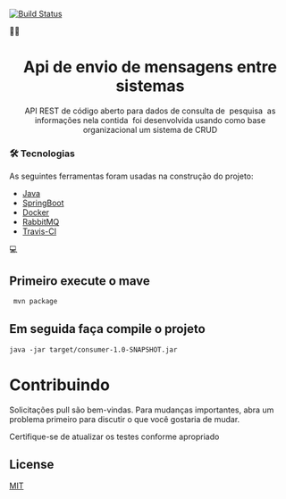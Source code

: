  


 [![Build Status](https://www.travis-ci.com/Mario23junior/Constelacoes-API.svg?branch=main)](https://www.travis-ci.com/Mario23junior/Constelacoes-API)
 
 
👨‍💻

<h1 align="center"> Api de envio de mensagens entre sistemas</h1>
<p align="center">
API REST de código aberto para dados de consulta de  pesquisa  as informações nela contida  foi desenvolvida usando como base organizacional um sistema de CRUD
<p>


### 🛠 Tecnologias

As seguintes ferramentas foram usadas na construção do projeto:

- [Java](https://www.java.com/pt-BR/)
- [SpringBoot](https://spring.io/projects/spring-boot)
- [Docker](https://www.docker.com/)
- [RabbitMQ](https://www.rabbitmq.com/)
- [Travis-CI](https://app.travis-ci.com/)


💻
## Primeiro execute o mave
```bash
 mvn package
```

## Em seguida faça compile o projeto

```
java -jar target/consumer-1.0-SNAPSHOT.jar
```

# Contribuindo
Solicitações pull são bem-vindas. Para mudanças importantes, abra um problema primeiro para discutir o que você gostaria de mudar.

Certifique-se de atualizar os testes conforme apropriado

## License
[MIT](https://choosealicense.com/licenses/mit/)
